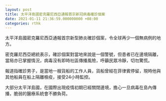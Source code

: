 ```yaml
---
layout: post
title: 太平洋島國密克羅尼西亞通報首宗新冠病毒確診個案
date: 2021-01-11 21:36:59.000000000 +08:00
categories: rthk
---
```


太平洋島國密克羅尼西亞通報首宗新型肺炎確診個案，令全球再少一個無病例的地方。

密克羅尼西亞總統表示，確診個案對當地來說是一個警號，但患者已在邊境隔離，當局亦已掌握情況，病毒沒有即時社區傳播風險，呼籲民眾冷靜，切勿驚慌。

報道指確診男子，是當地一艘貨船的工作人員，貨船曾經在菲律賓停留，現時他與其他船員在船上隔離檢疫，接受24小時監控。

大部分太平洋島國，在國際出現疫情初期已經關閉邊境，擔心一旦病毒在島內傳播，脆弱的醫療系統會不勝負荷。
